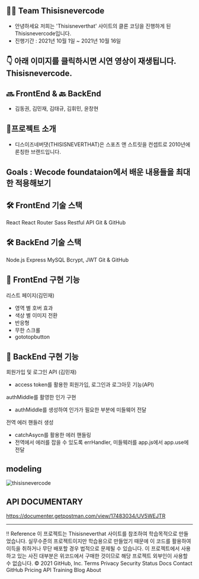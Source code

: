 ## 👨‍💻 Team Thisisnevercode

- 안녕하세요 저희는 'Thisisneverthat' 사이트의 클론 코딩을 진행하게 된 Thisisnevercode입니다.
- 진행기간 : 2021년 10월 1일 ~ 2021년 10월 16일

## 👇 아래 이미지를 클릭하시면 시연 영상이 재생됩니다. Thisisnevercode.

## 🔜 FrontEnd & 🔙 BackEnd

- 김동권, 김민재, 김태규, 김휘민, 윤창현 

## 🌟프로젝트 소개

- 디스이즈네버댓(THISISNEVERTHAT)은 스포츠 앤 스트릿을 컨셉트로 2010년에 론칭한 브랜드입니다. 

## Goals : Wecode foundataion에서 배운 내용들을 최대한 적용해보기

## 🛠 FrontEnd 기술 스택
React
React Router
Sass
Restful API
Git & GitHub

## 🛠 BackEnd 기술 스택
Node.js
Express
MySQL
Bcrypt, JWT
Git & GitHub

## 🌈 FrontEnd 구현 기능


리스트 페이지(김민재)
- 영역 별 호버 효과
- 색상 별 이미지 전환
- 반응형
- 무한 스크롤
- gototopbutton 


## 🌈 BackEnd 구현 기능

회원가입 및 로그인 API (김민재)
- access token를 활용한 회원가입, 로그인과 로그아웃 기능(API)

authMiddle를 활영한 인가 구현
- authMiddle를 생성하여 인가가 필요한 부분에 미들웨어 전달

전역 에러 핸들러 생성
- catchAsycn를 활용한 에러 핸들링
- 전역에서 에러를 잡을 수 있도록 errHandler, 미들웨러를 app.js에서 app.use에 전달

## modeling
![thisisnevercode](https://user-images.githubusercontent.com/81890292/137630227-ce64a667-bb65-4a43-8b04-dba5f07a4f87.png)

## API DOCUMENTARY
https://documenter.getpostman.com/view/17483034/UV5WEJTR

---

‼️ Reference
이 프로젝트는 Thisisneverthat 사이트를 참조하여 학습목적으로 만들었습니다.
실무수준의 프로젝트이지만 학습용으로 만들었기 때문에 이 코드를 활용하여 이득을 취하거나 무단 배포할 경우 법적으로 문제될 수 있습니다.
이 프로젝트에서 사용하고 있는 사진 대부분은 위코드에서 구매한 것이므로 해당 프로젝트 외부인이 사용할 수 없습니다.
© 2021 GitHub, Inc.
Terms
Privacy
Security
Status
Docs
Contact GitHub
Pricing
API
Training
Blog
About
